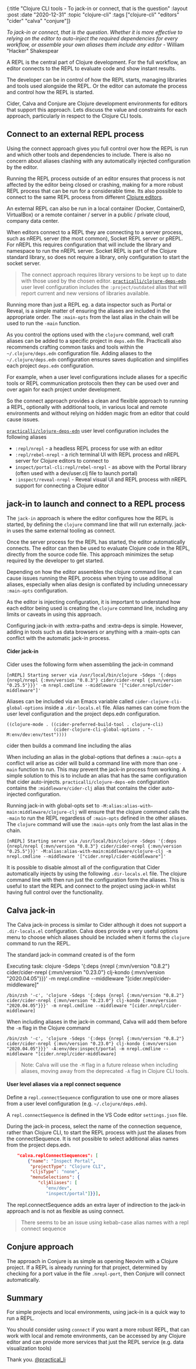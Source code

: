 {:title "Clojure CLI tools - To jack-in or connect, that is the question"
 :layout :post
 :date "2020-12-31"
 :topic "clojure-cli"
 :tags  ["clojure-cli" "editors" "cider" "calva" "conjure"]}

_To jack-in or connect, that is the question_.
_Whether it is more effective to relying on the editor to auto-inject the required dependencies for every workflow, or assemble your own aliases them include any editor_ - William "Hacker" Shakespear

A REPL is the central part of Clojure development. For the full workflow, an editor connects to the REPL to evaluate code and show instant results.

The developer can be in control of how the REPL starts, managing libraries and tools used alongside the REPL.  Or the editor can automate the process and control how the REPL is started.

Cider, Calva and Conjure are Clojure development environments for editors that support this approach. Lets discuss the value and constraints for each approach, particularly in respect to the Clojure CLI tools.

<!-- more -->


<!-- A robust and flexible way to run the REPL is via the command line, with an editor establishing a connection to that REPL process over a network protocol (nREPL, SocketREPL).  When starting the REPL, library and middleware should be included in the command. -->

<!-- To simplify the process, editors use a jack-in operation which assembles a command to start a REPL in an external process.  This editor injects dependencies the editor requires to connect to the external REPL.  Once the REPL is running, the editor automatically connects to it. -->


## Connect to an external REPL process

Using the connect approach gives you full control over how the REPL is run and which other tools and dependencies to include.  There is also no concern about aliases clashing with any automatically injected configuration by the editor.

Running the REPL process outside of an editor ensures that process is not affected by the editor being closed or crashing, making for a more robust REPL process that can be run for a considerable time.  Its also possible to connect to the same REPL process from different [Clojure editors](https://practical.li/clojure/clojure-editors/).

An external REPL can also be run in a local container (Docker, ContainerD, VirtualBox) or a remote container / server in a public / private cloud, company data center.

When editors connect to a REPL they are connecting to a server process, such as nREPL server (the most common), Socket REPL server or pREPL.  For nREPL this requires configuration that will include the library and namespace to run the nREPL server.  Socket REPL is part of the Clojure standard library, so does not require a library, only configuration to start the socket server.

> The connect approach requires library versions to be kept up to date with those used by the chosen editor. [`practicalli/clojure-deps-edn`](https://gitbook.com/practicalli/clojure-deps-edn) user level configuration includes the `:project/outdated` alias that will report current and new versions of libraries available.

Running more than just a REPL eg. a data inspector such as Portal or Reveal, is a simple matter of ensuring the aliases are included in the appropriate order. The `:main-opts` from the last alias in the chain will be used to run the `-main` function.

As you control the options used with the `clojure` command, well craft aliases can be added to a specific project in `deps.edn` file.  Practicalli also recommends crafting common tasks and tools within the `~/.clojure/deps.edn` configuration file.  Adding aliases to the `~/.clojure/deps.edn` configuration ensures saves duplication and simplifies each project `deps.edn` configuration.

For example, when a user level configurations include aliases for a specific tools or REPL communication protocols then they can be used over and over again for each project under development.

So the connect approach provides a clean and flexible approach to running a REPL, optionally with additional tools, in various local and remote environments and without relying on hidden magic from an editor that could cause issues.

[`practicalli/clojure-deps-edn`](https://gitbook.com/practicalli/clojure-deps-edn) user level configuration includes the following aliases

* `:repl/nrepl` - a headless REPL process for use with an editor
* `:repl/rebel-nrepl` -  a rich terminal UI with REPL process and nREPL server for Clojure editors to connect to
* `inspect/portal-cli:repl/rebel-nrepl` - as above with the Portal library (often used with a dev/user.clj file to launch portal)
* `:inspect/reveal-nrepl` - Reveal visual UI and REPL process with nREPL support for connecting a Clojure editor


## jack-in to launch and connect to a REPL process

The `jack-in` approach is where the editor configures how the REPL is started, by defining the `clojure` command line that will run externally.  jack-in uses the same external tooling as connect.

Once the server process for the REPL has started, the editor automatically connects.  The editor can then be used to evaluate Clojure code in the REPL, directly from the source code file.  This approach minimizes the setup required by the developer to get started.

Depending on how the editor assembles the clojure command line, it can cause issues running the REPL process when trying to use additional aliases, especially when alias design is conflated by including unnecessary `:main-opts` configuration.

As the editor is injecting configuration, it is important to understand how each editor being used is creating the `clojure` command line, including any limits or caveats in using this approach.

Configuring jack-in with :extra-paths and :extra-deps is simple.  However, adding in tools such as data browsers or anything with a :main-opts can conflict with the automatic jack-in process.


#### Cider jack-in
Cider uses the following form when assembling the jack-in command

```
[nREPL] Starting server via /usr/local/bin/clojure -Sdeps '{:deps {nrepl/nrepl {:mvn/version "0.8.3"} cider/cider-nrepl {:mvn/version "0.25.5"}}}' -m nrepl.cmdline --middleware '["cider.nrepl/cider-middleware"]'
```

Aliases can be included via an Emacs variable called `cider-clojure-cli-global-options` inside a `.dir-locals.el` file.  Alias names can come from the user level configuration and the project deps.edn configuration.

```elisp
((clojure-mode . ((cider-preferred-build-tool . clojure-cli)
                  (cider-clojure-cli-global-options . "-M:env/dev:env/test"))))
```

cider then builds a command line including the alias


When including an alias in the global-options that defines a `:main-opts` a conflict will arise as cider will build a command line with more than one `-main` function to run.  This may prevent the jack-in process from working.  A simple solution to this is to include an alias that has the same configuration that cider auto-injects.  `practicalli/clojure-deps-edn` configuration contains the `:middleware/cider-clj` alias that contains the cider auto-injected configuration.

Running jack-in with global-opts set to `-M:alias:alias-with-main:middleware/clojure-clj` will ensure that the clojure command calls the `-main` to run the REPL regardless of `:main-opts` defined in the other aliases.  The `clojure` command will use the `:main-opts` only from the last alias in the chain.

```
[nREPL] Starting server via /usr/local/bin/clojure -Sdeps '{:deps {nrepl/nrepl {:mvn/version "0.8.3"} cider/cider-nrepl {:mvn/version "0.25.5"}}}' -M:alias:alias-with-main:middleware/clojure-clj -m nrepl.cmdline --middleware '["cider.nrepl/cider-middleware"]'
```

It is possible to disable almost all of the configuration that Cider automatically injects by using the following `.dir-locals.el` file.  The clojure command line with then run just the configuration form the aliases.  This is useful to start the REPL and connect to the project using jack-in whilst having full control over the functionality.


## Calva jack-in
The Calva jack-in process is similar to Cider although it does not support a `.dir-locals.el` configuration.  Calva does provide a very useful options menu to choose which aliases should be included when it forms the `clojure` command to run the REPL.


The standard jack-in command created is of the form

Executing task: clojure -Sdeps '{:deps {nrepl {:mvn/version "0.8.2"} cider/cider-nrepl {:mvn/version "0.23.0"} clj-kondo {:mvn/version "2020.04.05"}}}'  -m nrepl.cmdline --middleware "[cider.nrepl/cider-middleware]"

```
/bin/zsh '-c', 'clojure -Sdeps '{:deps {nrepl {:mvn/version "0.8.2"} cider/cider-nrepl {:mvn/version "0.23.0"} clj-kondo {:mvn/version "2020.04.05"}}}' -m nrepl.cmdline --middleware "[cider.nrepl/cider-middleware]
```

When including aliases in the jack-in command, Calva will add them before the `-m` flag in the Clojure command

```
/bin/zsh '-c', 'clojure -Sdeps '{:deps {nrepl {:mvn/version "0.8.2"} cider/cider-nrepl {:mvn/version "0.23.0"} clj-kondo {:mvn/version "2020.04.05"}}}' -A:env/dev:inspect/portal -m nrepl.cmdline --middleware "[cider.nrepl/cider-middleware]
```

> Note: Calva will use the `-M` flag in a future release when including aliases, moving away from the deprecated `-A` flag in Clojure CLI tools.


#### User level aliases via a repl connect sequence
Define a `repl.connectSequence` configuration to use one or more aliases from a user level configuration (e.g. `~/.clojure/deps.edn`).

A `repl.connectSequence` is defined in the VS Code editor `settings.json` file.

During the jack-in process, select the name of the connection sequence, rather than Clojure CLI, to start the REPL process with just the aliases from the connectSequence.  It is not possible to select additional alias names from the project deps.edn.

```json
    "calva.replConnectSequences": [
        {"name": "Inspect Portal",
         "projectType": "Clojure CLI",
         "cljsType": "none",
         "menuSelections": {
            "cljAliases": [
               "env/dev",
               "inspect/portal"]}}],
```

The repl.connectSequence adds an extra layer of indirection to the jack-in approach and is not as flexible as using connect.

> There seems to be an issue using kebab-case alias names with a repl connect sequence


## Conjure approach
The approach in Conjure is as simple as opening Neovim with a Clojure project.  If a REPL is already running for that project, determined by checking for a port value in the file `.nrepl-port`, then Conjure will connect automatically.

<!-- The Conjure jack-in approach... TODO -->


## Summary
For simple projects and local environments, using jack-in is a quick way to run a REPL.

You should consider using `connect` if you want a more robust REPL, that can work with local and remote environments, can be accessed by any Clojure editor and can provide more services that just the REPL service (e.g. data visualization tools)


Thank you.
[@practical_li](https://twitter.com/practical_li)
